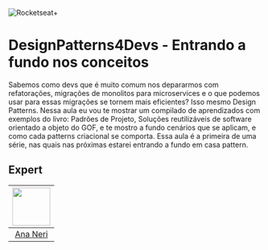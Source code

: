 <img src="https://drive.google.com/uc?id=1XPWLjUo2-j8iGw07ALcxu7oqJ3nkl2Ho" alt="Rocketseat+"/>

# DesignPatterns4Devs - Entrando a fundo nos conceitos

Sabemos como devs que é muito comum nos depararmos com refatorações, migrações de monolitos para microservices e o que podemos usar para essas migrações se tornem mais eficientes? Isso mesmo Design Patterns.
Nessa aula eu vou te mostrar um compilado de aprendizados com exemplos do livro: Padrões de Projeto, Soluções reutilizáveis de software orientado a objeto do GOF, e te mostro a fundo cenários que se aplicam, e como cada patterns criacional se comporta. Essa aula é a primeira de uma série, nas quais nas próximas estarei entrando a fundo em casa pattern.

## Expert
| [<img src="https://avatars.githubusercontent.com/u/42419543?v=4" width="75px;"/>](https://github.com/anabneri) |
| :-: |
|[Ana Neri](https://github.com/anabneri)|# designpatterns4devs-overview-examples
